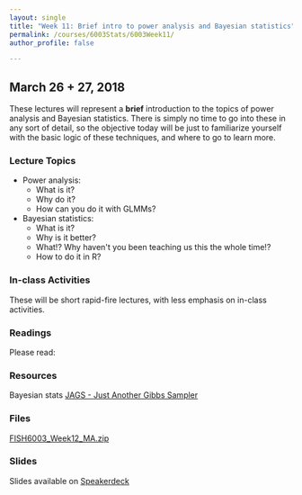 ```yaml
---
layout: single
title: "Week 11: Brief intro to power analysis and Bayesian statistics"
permalink: /courses/6003Stats/6003Week11/
author_profile: false

---
```


## March 26 + 27, 2018

These lectures will represent a **brief** introduction to the topics of power analysis and Bayesian statistics. There is simply no time to go into these in any sort of detail, so the objective today will be just to familiarize yourself with the basic logic of these techniques, and where to go to learn more.

### Lecture Topics

* Power analysis: 
	- What is it?
	- Why do it?
	- How can you do it with GLMMs?
* Bayesian statistics:
	- What is it?
	- Why is it better?
	- What!? Why haven't you been teaching us this the whole time!?
	- How to do it in R?
		
### In-class Activities

These will be short rapid-fire lectures, with less emphasis on in-class activities. 

### Readings

Please read:



### Resources

Bayesian stats 
[JAGS - Just Another Gibbs Sampler](http://mcmc-jags.sourceforge.net/)
 
### Files

[FISH6003_Week12_MA.zip](/assets/images/6003/FISH6003_Week12_MA.zip)

### Slides

<script async class="speakerdeck-embed" data-id="aeca2ce45e7948718992f0e3f75a3031" data-ratio="1.77777777777778" src="//speakerdeck.com/assets/embed.js"></script>
Slides available on [Speakerdeck](https://speakerdeck.com/pandalusplatyceros/6003-week-9-glmms)


